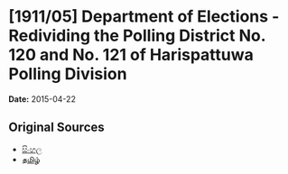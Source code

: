 # [1911/05] Department of Elections - Redividing the Polling District No. 120 and No. 121 of Harispattuwa Polling Division

**Date:** 2015-04-22

## Original Sources

- [සිංහල](https://documents.gov.lk/view/extra-gazettes/2015/4/1911-05_S.pdf)
- [தமிழ்](https://documents.gov.lk/view/extra-gazettes/2015/4/1911-05_T.pdf)
